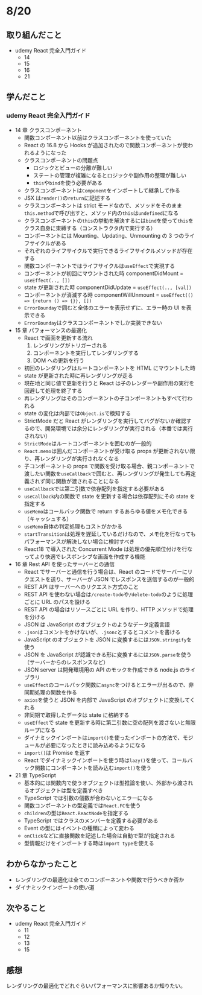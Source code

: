 # 8/20

## 取り組んだこと

- udemy React 完全入門ガイド
  - 14
  - 15
  - 16
  - 21

## 学んだこと

### udemy React 完全入門ガイド

- 14 章 クラスコンポーネント
  - 関数コンポーネント以前はクラスコンポーネントを使っていた
  - React の 16.8 から Hooks が追加されたので関数コンポーネントが使われるようになった
  - クラスコンポーネントの問題点
    - ロジックとビューの分離が難しい
    - ステートの管理が複雑になるとロジックや副作用の整理が難しい
    - `this`や`bind`を使う必要がある
  - クラスコンポーネントは`Component`をインポートして継承して作る
  - JSX は`render()`の`return`に記述する
  - クラスコンポーネントは strict モードなので、メソッドをそのまま`this.method`で呼び出すと、メソッド内の`this`は`undefined`になる
  - クラスコンポーネントの`this`の挙動を解決するには`bind`を使って`this`をクラス自身に束縛する（コンストラクタ内で実行する）
  - コンポーネントには Mounting、Updating、Unmounting の 3 つのライフサイクルがある
  - それぞれのライフサイクルで実行できるライフサイクルメソッドが存在する
  - 関数コンポーネントではライフサイクルは`useEffect`で実現する
  - コンポーネントが初回にマウントされた時 componentDidMount = `useEffect(.., [])`
  - state が更新された時 componentDidUpdate = `useEffect(.., [val])`
  - コンポーネントが消滅する時 componentWillUnmount = `useEffect(() => {return () => {}}, [])`
  - `ErrorBounday`で囲むと全体のエラーを表示せずに、エラー時の UI を表示できる
  - `ErrorBounday`はクラスコンポーネントでしか実装できない
- 15 章 パフォーマンスの最適化
  - React で画面を更新する流れ
    1. レンダリングがトリガーされる
    2. コンポーネントを実行してレンダリングする
    3. DOM への更新を行う
  - 初回のレンダリングはルートコンポーネントを HTML にマウントした時
  - state が更新された時に再レンダリングが走る
  - 現在地と同じ値で更新を行うと React は子のレンダーや副作用の実行を回避して処理を終了する
  - 再レンダリングはそのコンポーネントの子コンポーネントもすべて行われる
  - state の変化は内部では`Object.is`で検知する
  - StrictMode だと React がレンダリングを実行してバグがないか確認するので、開発環境では余分にレンダリングが実行される（本番では実行されない）
  - `StrictMode`はルートコンポーネントを囲むのが一般的
  - `React.memo`は囲んだコンポーネントが受け取る props が更新されない限り、再レンダリングが実行されなくなる
  - 子コンポーネントの props で関数を受け取る場合、親コンポーネントで渡したい関数を`useCallback`で囲むと、再レンダリングが発生しても再定義されず同じ関数が渡されることになる
  - `useCallback`では第二引数で依存配列を指定する必要がある
  - `useCallback`内の関数で state を更新する場合は依存配列にその state を指定する
  - `useMemo`はコールバック関数で return するあらゆる値をメモ化できる（キャッシュする）
  - `useMemo`自体の判定処理もコストがかかる
  - `startTransition`は処理を遅延しているだけなので、メモ化を行なってもパフォーマンスが解決しない場合に検討すべき
  - React18 で導入された Concurrent Mode は処理の優先順位付けを行なってより快適でレスポンシブな画面を作成する機能
- 16 章 Rest API を使ったサーバーとの通信
  - React でサーバーと通信を行う場合は、React のコードでサーバーにリクエストを送り、サーバーが JSON でレスポンスを送信するのが一般的
  - REST API はサーバーへのリクエスト方式のこと
  - REST API を使わない場合は`/create-todo`や`/delete-todo`のように処理ごとに URL のパスを設ける
  - REST API の場合はリソースごとに URL を作り、HTTP メソッドで処理を分ける
  - JSON は JavaScript のオブジェクトのようなデータ定義言語
  - `.json`はコメントをかけないが、`.jsonc`とするとコメントを書ける
  - JavaScript のオブジェクトを JSON に変換するには`JSON.stringify`を使う
  - JSON を JavaScript が認識できる形に変換するには`JSON.parse`を使う（サーバーからのレスポンスなど）
  - JSON server は開発環境用の API のモックを作成できる node.js のライブラリ
  - `useEffect`のコールバック関数に`async`をつけるとエラーが出るので、非同期処理の関数を作る
  - `axios`を使うと JSON を内部で JavaScript のオブジェクトに変換してくれる
  - 非同期で取得したデータは state に格納する
  - `useEffect`で state を更新する時に第二引数に空の配列を渡さないと無限ループになる
  - ダイナミックインポートは`import()`を使ったインポートの方法で、モジュールが必要になったときに読み込めるようになる
  - `import()`は Promise を返す
  - React でダイナミックインポートを使う時は`lazy()`を使って、コールバック関数にコンポーネントを読み込む`import()`を使う
- 21 章 TypeScript
  - 基本的には関数内で使うオブジェクトは型推論を使い、外部から渡されるオブジェクトは型を定義すべき
  - TypeScript では引数の個数が合わないとエラーになる
  - 関数コンポーネントの型定義では`React.FC`を使う
  - `children`の型は`React.ReactNode`を指定する
  - TypeScript ではクラスのメンバーを定義する必要がある
  - Event の型にはイベントの種類によって変わる
  - `onClick`などに直接関数を記述した場合は自動で型が指定される
  - 型情報だけをインポートする時は`import type`を使える

## わからなかったこと

- レンダリングの最適化は全てのコンポーネントや関数で行うべきか否か
- ダイナミックインポートの使い道

## 次やること

- udemy React 完全入門ガイド
  - 11
  - 12
  - 13
  - 15

## 感想

レンダリングの最適化でどれぐらいパフォーマンスに影響あるか知りたい。
